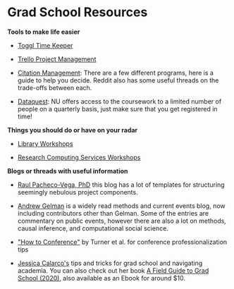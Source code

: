 # Grad School Resources 

**Tools to make life easier** 
- [Toggl Time Keeper](https://toggl.com/) 

- [Trello Project Management](https://trello.com/)

- [Citation Management](https://www.library.northwestern.edu/research/scholarly/citation-management.html): There are a few different programs, here is a guide to help you decide. Reddit also has some useful threads on the trade-offs between each. 

- [Dataquest](https://www.it.northwestern.edu/research/campus-events/data-camp.html): NU offers access to the coursework to a limited number of people on a quarterly basis, just make sure that you get registered in time! 

**Things you should do or have on your radar** 

- [Library Workshops](https://www.library.northwestern.edu/visit/events-exhibits/event-calendar.html)

- [Research Computing Services Workshops](https://www.it.northwestern.edu/research/training.html)

**Blogs or threads with useful information** 

- [Raul Pacheco-Vega, PhD](http://www.raulpacheco.org/resources/) this blog has a lot of templates for structuring seemingly nebulous project components.

- [Andrew Gelman](https://statmodeling.stat.columbia.edu/) is a widely read methods and current events blog, now including contributors other than Gelman. Some of the entries are commentary on public events, however there are also a lot on methods, causal inference, and computational social science. 

- ["How to Conference"](https://preprints.apsanet.org/engage/apsa/article-details/6201c6e2cbb4f49a2db95354) by Turner et al. for conference professionalization tips

- [Jessica Calarco's](http://www.jessicacalarco.com/tips-tricks) tips and tricks for grad school and navigating academia. You can also check out her book [A Field Guide to Grad School (2020)](https://press.princeton.edu/books/paperback/9780691201092/a-field-guide-to-grad-school), also available as an Ebook for around $10. 
